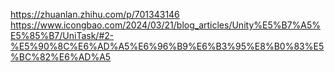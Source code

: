 
https://zhuanlan.zhihu.com/p/701343146
https://www.icongbao.com/2024/03/21/blog_articles/Unity%E5%B7%A5%E5%85%B7/UniTask/#2-%E5%90%8C%E6%AD%A5%E6%96%B9%E6%B3%95%E8%B0%83%E5%BC%82%E6%AD%A5